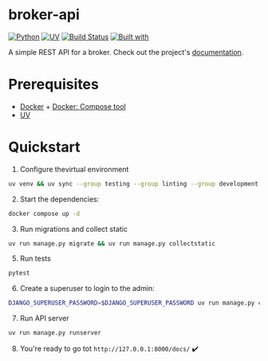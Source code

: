 # broker-api

[![Python](https://img.shields.io/static/v1?logo=python&label=python&message=3.13&color=blue)](#py313)
[![UV](https://img.shields.io/static/v1?logo=python-uv&label=uv&message=0.6.14&color=blue)](#uv0614)
[![Build Status](https://travis-ci.org/TheLazzziest/temp.svg?branch=master)](https://travis-ci.org/TheLazzziest/tempo)
[![Built with](https://img.shields.io/badge/Built_with-Cookiecutter_Django_Rest-F7B633.svg)](https://github.com/agconti/cookiecutter-django-rest)


A simple REST API for a broker. Check out the project's [documentation](http://TheLazzziest.github.io/broker-api/).

# Prerequisites

- [Docker](https://docs.docker.com/desktop/setup/install/linux/) + [Docker: Compose tool](https://docs.docker.com/compose/)
- [UV](https://github.com/astral-sh/uv)

# Quickstart

1. Configure thevirtual environment
```bash
uv venv && uv sync --group testing --group linting --group development
```
2. Start the dependencies:
```bash
docker compose up -d
```
3. Run migrations and collect static
```bash
uv run manage.py migrate && uv run manage.py collectstatic
```
5. Run tests
```bash
pytest
```
6. Create a superuser to login to the admin:
```bash
DJANGO_SUPERUSER_PASSWORD=$DJANGO_SUPERUSER_PASSWORD uv run manage.py createsuperuser --noinput --username $DJANGO_SUPERUSER_USER --email admin@local.host --skip-checks
```
7. Run API server
```bash
uv run manage.py runserver
```
8. You're ready to go tot `http://127.0.0.1:8000/docs/` ✔️

